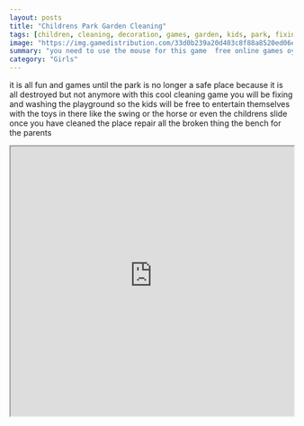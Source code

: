 ```yaml
---
layout: posts
title: "Childrens Park Garden Cleaning"
tags: [children, cleaning, decoration, games, garden, kids, park, fixing, free, online, games, oyna, game, free, games, play, play, games]
image: "https://img.gamedistribution.com/33d0b239a20d403c8f88a8520ed06e50.jpg"
summary: "you need to use the mouse for this game  free online games oyna game free games play play games"
category: "Girls"
---
```


it is all fun and games until the park is no longer a safe place because it is all destroyed but not anymore with this cool cleaning game you will be fixing and washing the playground so the kids will be free to entertain themselves with the toys in there like the swing or the horse or even the childrens slide once you have cleaned the place repair all the broken thing the bench for the parents

<iframe width="100%" height="480px;" src="https://flash.gamedistribution.com?game=33d0b239a20d403c8f88a8520ed06e50"></iframe>